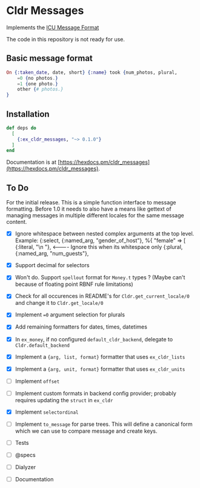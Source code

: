 # Cldr Messages

Implements the [ICU Message Format]()

The code in this repository is not ready for use.

## Basic message format

```elixir
On {:taken_date, date, short} {:name} took {num_photos, plural,
    =0 {no photos.}
    =1 {one photo.}
    other {# photos.}
}
```

## Installation

```elixir
def deps do
  [
    {:ex_cldr_messages, "~> 0.1.0"}
  ]
end
```

Documentation is at [https://hexdocs.pm/cldr_messages](https://hexdocs.pm/cldr_messages).

## To Do

For the initial release. This is a simple function interface to message formatting. Before 1.0 it needs to also have a means like gettext of managing messages in multiple different locales for the same message content.

* [X] Ignore whitespace between nested complex arguments at the top level. Example:
  {:select, {:named_arg, "gender_of_host"},
    %{
      "female" => [
        {:literal, "\n    "},  <---- Ignore this when its whitespace only
        {:plural, {:named_arg, "num_guests"},

* [X] Support decimal for selectors
* [X] Won't do. Support `spellout` format for `Money.t` types ? (Maybe can't because of floating point RBNF rule limitations)
* [X] Check for all occurences in README's for `Cldr.get_current_locale/0` and change it to `Cldr.get_locale/0`
* [X] Implement `=0` argument selection for plurals
* [X] Add remaining formatters for dates, times, datetimes
* [X] In `ex_money`, if no configured `default_cldr_backend`, delegate to `Cldr.default_backend`
* [X] Implement a `{arg, list, format}` formatter that uses `ex_cldr_lists`
* [X] Implement a `{arg, unit, format}` formatter that uses `ex_cldr_units`
* [ ] Implement `offset`
* [ ] Implement custom formats in backend config provider; probably requires updating the `struct` in `ex_cldr`
* [X] Implement `selectordinal`
* [ ] Implement `to_message` for parse trees.  This will define a canonical form which we can use to compare message and create keys.
* [ ] Tests
* [ ] @specs
* [ ] Dialyzer
* [ ] Documentation